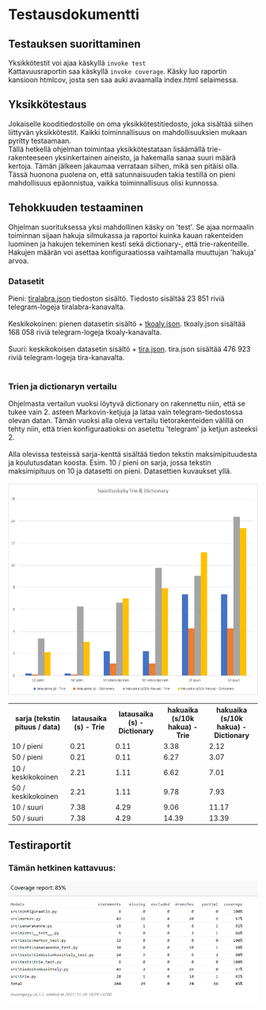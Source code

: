 # Testausdokumentti

## Testauksen suorittaminen
Yksikkötestit voi ajaa käskyllä `invoke test` </br>
Kattavuusraportin saa käskyllä `invoke coverage`. 
Käsky luo raportin kansioon htmlcov, josta sen saa auki avaamalla index.html selaimessa.

## Yksikkötestaus
Jokaiselle kooditiedostolle on oma yksikkötestitiedosto, joka sisältää siihen liittyvän yksikkötestit. Kaikki toiminnallisuus on mahdollisuuksien mukaan pyritty testaamaan. </br>
Tällä hetkellä ohjelman toimintaa yksikkötestataan lisäämällä trie-rakenteeseen yksinkertainen aineisto, ja hakemalla sanaa suuri määrä kertoja. Tämän jälkeen jakaumaa verrataan siihen, mikä sen pitäisi olla. Tässä huonona puolena on, että satunnaisuuden takia testillä on pieni mahdollisuus epäonnistua, vaikka toiminnallisuus olisi kunnossa.

## Tehokkuuden testaaminen
Ohjelman suorituksessa yksi mahdollinen käsky on 'test'. Se ajaa normaalin toiminnan sijaan hakuja silmukassa ja raportoi kuinka kauan rakenteiden luominen ja hakujen tekeminen kesti sekä dictionary-, että trie-rakenteille. Hakujen määrän voi asettaa konfiguraatiossa vaihtamalla muuttujan 'hakuja' arvoa. 

### Datasetit
Pieni: [tiralabra.json](https://github.com/MyVeli/tiralabra/blob/master/src/data/telegram/tiralabra.json) tiedoston sisältö. Tiedosto sisältää 23 851 riviä telegram-logeja tiralabra-kanavalta.
<br><br>
Keskikokoinen: pienen datasetin sisältö + [tkoaly.json](https://github.com/MyVeli/tiralabra/blob/master/src/data/telegram/tkoaly.json). tkoaly.json sisältää 168 058 riviä telegram-logeja tkoaly-kanavalta.
<br><br>
Suuri: keskikokoisen datasetin sisältö + [tira.json](https://github.com/MyVeli/tiralabra/blob/master/src/data/telegram/tira.json). tira.json sisältää 476 923 riviä telegram-logeja tira-kanavalta.
<br><br>

### Trien ja dictionaryn vertailu
Ohjelmasta vertailun vuoksi löytyvä dictionary on rakennettu niin, että se tukee vain 2. asteen Markovin-ketjuja ja lataa vain telegram-tiedostossa olevan datan. Tämän vuoksi alla oleva vertailu tietorakenteiden välillä on tehty niin, että trien konfiguraatioksi on asetettu 'telegram' ja ketjun asteeksi 2.
<br><br>
Alla olevissa testeissä sarja-kenttä sisältää tiedon tekstin maksimipituudesta ja koulutusdatan koosta. Esim. 10 / pieni on sarja, jossa tekstin maksimipituus on 10 ja datasetti on pieni. Datasettien kuvaukset yllä.
<br><br>
![Suorituskykyvertailu](https://github.com/MyVeli/tiralabra/blob/master/dokumentaatio/kuvat/suorituskyky_trie_ja_dictionary.png)
<table>
<tr>
<th> sarja (tekstin pituus / data)</th>	<th> latausaika (s) - Trie </th> <th> latausaika (s) - Dictionary </th> <th>hakuaika (s/10k hakua) - Trie </th> <th>hakuaika (s/10k hakua) - Dictionary</th>
</tr>
<tr> <td>10 / pieni</td>	<td>0.21</td>	<td>0.11</td>	<td>3.38</td>	<td>2.12</td> </tr>
<tr> <td>50 / pieni</td>	<td>0.21</td>	<td>0.11</td>	<td>6.27</td>	<td>3.07</td> </tr>
<tr> <td>10 / keskikokoinen</td>	<td>2.21</td>	<td>1.11</td>	<td>6.62</td>	<td>7.01</td> </tr>
<tr> <td>50 / keskikokoinen</td>	<td>2.21</td>	<td>1.11</td>	<td>9.78</td>	<td>7.93</td> </tr>
<tr> <td>10 / suuri</td>	<td>7.38</td>	<td>4.29</td>	<td>9.06</td>	<td>11.17</td> </tr>
<tr> <td>50 / suuri</td>	<td>7.38</td>	<td>4.29</td>	<td>14.39</td>	<td>13.39</td> </tr>
</table>


## Testiraportit
### Tämän hetkinen kattavuus:
![Testikattavuus](https://github.com/MyVeli/tiralabra/blob/master/dokumentaatio/kuvat/testikattavuus.PNG)
